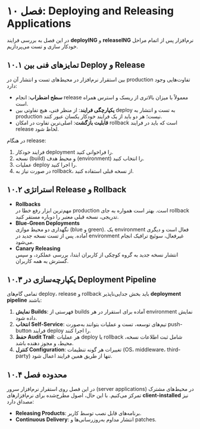 
# فصل ۱۰: Deploying and Releasing Applications

در این فصل به بررسی فرایند **deployING** و **releaseING** نرم‌افزار پس از اتمام مراحل خودکار سازی و تست می‌پردازیم.

## ۱۰.۱ تمایزهای فنی بین Deploy و Release
بین استقرار نرم‌افزار در محیط‌های تست و انتشار آن در production تفاوت‌هایی وجود دارد:
- **سطح اضطراب**: انجام release معمولاً با میزان بالاتری از ریسک و استرس همراه است.
- **یکپارچگی فرایند**: از منظر فنی، هیچ تفاوتی بین deploy به تست و انتشار به production نیست؛ هر دو باید از یک فرایند خودکار یکسان عبور کنند.
- **قابلیت بازگشت**: اصلی‌ترین تفاوت در امکان rollback است که باید در فرایند release لحاظ شود.

در هنگام release:
1. فرایند خودکار deployment را فراخوانی کنید.
2. نسخه (build) و محیط هدف (environment) را انتخاب کنید.
3. عملیات deploy را اجرا کنید.
4. در صورت نیاز به rollback، از نسخه قبلی استفاده کنید.

## ۱۰.۲ استراتژی Release و Rollback
- **Rollbacks**  
  مهم‌ترین ابزار رفع خطا در production است. بهتر است همواره به جای rollback تدریجی، نسخه قبلی معتبر را دوباره مستقر کنید.
- **Blue-Green Deployments**  
  نگهداری دو محیط موازی (blue و green). یک environment فعال است و دیگری آماده. پس از تست نسخه جدید در environment غیرفعال، سوئیچ ترافیک انجام می‌شود.
- **Canary Releasing**  
  انتشار نسخه جدید به گروه کوچکی از کاربران ابتدا، بررسی عملکرد، و سپس گسترش به همه کاربران.

## ۱۰.۳ یکپارچه‌سازی در Deployment Pipeline
تمامی گام‌های deploy، release و rollback باید بخش جدایی‌ناپذیر **deployment pipeline** باشند:
1. **نمایش Builds**: فهرستی از builds آماده برای استقرار در هر environment نمایش داده شود.
2. **انتخاب Self-Service**: تیم‌های توسعه، تست و عملیات بتوانند به‌صورت push-button فرایند deploy را اجرا کنند.
3. **حفظ Audit Trail**: هر عملیات deploy یا rollback شامل ثبت اطلاعات نسخه، محیط، و مجوز دهنده باشد.
4. **کنترل Configuration**: تغییرات هر گونه تنظیمات (OS، middleware، third-party) تنها از طریق همین فرایند اعمال شود.

## ۱۰.۴ محدوده فصل
در این فصل روی استقرار نرم‌افزار سرور (server applications) در محیط‌های مشترک تمرکز می‌کنیم. با این حال، اصول مطرح‌شده برای نرم‌افزارهای **client-installed** نیز مصداق دارد:
- **Releasing Products**: برنامه‌های قابل نصب توسط کاربر.
- **Continuous Delivery**: انتشار مداوم به‌روزرسانی‌ها و patches.
